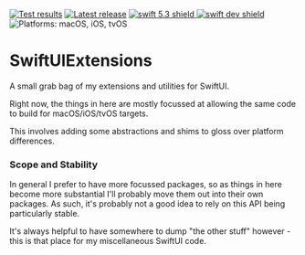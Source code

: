 [comment]: <> (Header Generated by ActionStatus 1.0.2 - 320)

[![Test results][tests shield]][actions] [![Latest release][release shield]][releases] [![swift 5.3 shield] ![swift dev shield]][swift] ![Platforms: macOS, iOS, tvOS][platforms shield]

[release shield]: https://img.shields.io/github/v/release/elegantchaos/SwiftUIExtensions
[platforms shield]: https://img.shields.io/badge/platforms-macOS_iOS_tvOS-lightgrey.svg?style=flat "macOS, iOS, tvOS"
[tests shield]: https://github.com/elegantchaos/SwiftUIExtensions/workflows/Tests/badge.svg
[swift 5.3 shield]: https://img.shields.io/badge/swift-5.3-F05138.svg "Swift 5.3"
[swift dev shield]: https://img.shields.io/badge/swift-dev-F05138.svg "Swift dev"

[swift]: https://swift.org
[releases]: https://github.com/elegantchaos/SwiftUIExtensions/releases
[actions]: https://github.com/elegantchaos/SwiftUIExtensions/actions

[comment]: <> (End of ActionStatus Header)


# SwiftUIExtensions

A small grab bag of my extensions and utilities for SwiftUI.

Right now, the things in here are mostly focussed at allowing the same code to build for macOS/iOS/tvOS targets.

This involves adding some abstractions and shims to gloss over platform differences.


### Scope and Stability

In general I prefer to have more focussed packages, so as things in here become more substantial I'll probably move them out into their own packages.  As such, it's probably not a good idea to rely on this API being particularly stable.

It's always helpful to have somewhere to dump "the other stuff" however - this is that place for my miscellaneous SwiftUI code.
